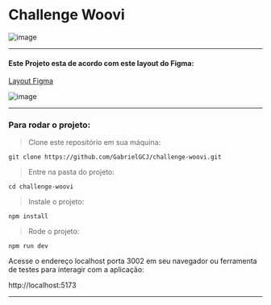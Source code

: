 # Challenge Woovi

![image](https://github.com/GabrielGCJ/challenge-woovi/assets/91347602/2682c3ae-5b67-47b4-9bf6-9f22ab4fd8fc)

-----

#### Este Projeto esta de acordo com este layout do Figma:

 <a href="https://www.figma.com/file/hv1LgD7oNrtlmfWgKBG6PF/Woovi-Desafio-Front?node-id=1%3A100">Layout Figma</a>

![image](https://github.com/GabrielGCJ/challenge-woovi/assets/91347602/a28f80c1-c7e5-49a9-9be3-752151b6b32e)

 ----

### Para rodar o projeto:

>Clone este repositório em sua máquina:

```
git clone https://github.com/GabrielGCJ/challenge-woovi.git
```

>Entre na pasta do projeto:

```
cd challenge-woovi
```

>Instale o projeto:

```
npm install
```

>Rode o projeto:

```
npm run dev
```

Acesse o endereço localhost porta 3002 em seu navegador ou ferramenta de testes para interagir com a aplicação:

http://localhost:5173

----

